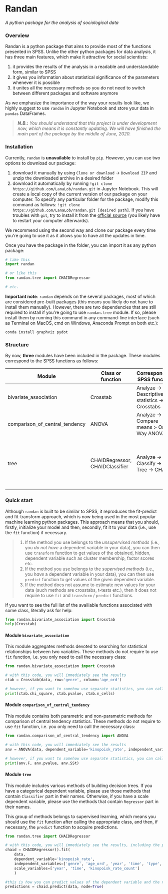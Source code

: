 # Randan
_A python package for the analysis of sociological data_

### Overview
Randan is a python package that aims to provide most of the functions presented in SPSS. Unlike the other python packages for data analysis, it has three main features, which make it attractive for social scientists:
1. it provides the results of the analysis in a readable and understandable form, similar to SPSS
2. it gives you information about statistical significance of the parameters whenever it is possible
3. it unites all the necessary methods so you do not need to switch between different packages and software anymore

As we emphasize the importance of the way your results look like, we highly suggest to use `randan` in Jupyter Notebook and store your data in `pandas` DataFrames.

> _**N.B.:** You should understand that this project is under development now, which means it is constantly updating. We will have finished the main part of the package by the middle of June, 2020._ 

### Installation
Currently, `randan` is **unavailable** to install by `pip`. However, you can use two options to download our package:

1. download it manually by using `Clone or download` -> `Download ZIP` and unzip the downloaded archive in a desired folder
2. download it automatically by running `!git clone https://github.com/LanaLob/randan.git` in Jupyter Notebook. This will create a local copy of the current version of our package on your computer. To specify any particular folder for the package, modify this command as follows: `!git clone https://github.com/LanaLob/randan.git [desired path]`. If you have troubles with `git`, try to install it from the [official source](https://git-scm.com/downloads) (you likely have to restart your computer afterwards).

We recommend using the second way and clone our package every time you're going to use it as it allows you to have all the updates in time.

Once you have the package in the folder, you can import it as any python package:

```python
# like this
import randan

# or like this
from randan.tree import CHAIDRegressor

# etc.
```

**Important note**: `randan` depends on the several packages, most of which are considered pre-built packages (this means you likely do not have to install them manually). However, there are two dependencies that are still required to install if you're going to use `randan.tree` module. If so, please install them by running this command in any command-line interface (such as Terminal on MacOS, cmd on Windows, Anaconda Prompt on both etc.):

```
conda install graphviz pydot
```

### Structure
By now, **three** modules have been included in the package. These modules correspond to the SPSS functions as follows:

| Module | Class or function | Corresponding SPSS function | Description |
|--------|-------------------|-----------------------------|-------------|
| bivariate_association | Crosstab | Analyze -> Descriptive statistics -> Crosstabs | Analysis of contingency tables |
| comparison_of_central_tendency | ANOVA | Analyze -> Compare means > One-Way ANOVA | Analysis of variance |
| tree | CHAIDRegressor, CHAIDClassifier | Analyze -> Classify -> Tree -> CHAID | CHAID decision tree for scale and categorical dependent variables, respectively | 

### Quick start
Although `randan` is built to be similar to SPSS, it reproduces the fit-predict and fit-transform approach, which is now being used in the most popular machine learning python packages. This approach means that you should, firstly, initialize your model and then, secondly, fit it to your data (i.e., use the `fit` function) if necessary. 
> 1. If the method you use belongs to the *unsupervised methods* (i.e., you *do not have* a dependent variable in your data), you can then use `transform` function to get values of the obtained, hidden, dependent variable such as cluster membership, factor scores etc. 
> 2. If the method you use belongs to the *supervised methods* (i.e., you *have* a dependent variable in your data), you can then use `predict` function to get values of the given dependent variable. 
> 3. If the method does not assume to estimate new values for your data (such methods are crosstabs, t-tests etc.), then it does not require to use `fit` and `transform` / `predict` functions. 

If you want to see the full list of the availiable functions associated with some class, literally ask for help:
```python
from randan.bivariate_association import Crosstab
help(Crosstab)
```

#### Module `bivariate_association`
This module aggregates methods devoted to searching for statistical relationships between two variables. These methods do not require to use `fit` function, i.e. you only need to call the necessary class:
```python
from randan.bivariate_association import Crosstab

# with this code, you will immediately see the results
ctab = Crosstab(data, row='genre', column='age_ord')

# however, if you want to somehow use separate statistics, you can call them this way
print(ctab.chi_square, ctab.pvalue, ctab.n_cells)
```

#### Module `comparison_of_central_tendency`
This module contains both parametric and non-parametric methods for comparison of central tendency statistics. These methods do not require to use `fit` function, i.e. you only need to call the necessary class:
```python
from randan.comparison_of_central_tendency import ANOVA

# with this code, you will immediately see the results
anv = ANOVA(data, dependent_variable='kinopoisk_rate', independent_variable='genre')

# however, if you want to somehow use separate statistics, you can call them this way
print(anv.F, anv.pvalue, anv.SSt)
```
#### Module `tree`
This module includes various methods of building decision trees. If you have a categorical dependent variable, please use those methods that contain `Classifier` part in their names. Otherwise, if you have a scale dependent variable, please use the methods that contain `Regressor` part in their names.

This group of methods belongs to supervised learning, which means you should use the `fit` function after calling the appropriate class, and then, if necessary, the `predict` function to acquire predictions.
```python
from randan.tree import CHAIDRegressor

# with this code, you will immediately see the results, including the plot of your tree
chaid = CHAIDRegressor().fit(
    data,
    dependent_variable='kinopoisk_rate',
    independent_variables=['genre', 'age_ord', 'year', 'time', 'type', 'kinopoisk_rate_count'],
    scale_variables=['year', 'time', 'kinopoisk_rate_count']
    )

#this is how you can predict values of the dependent variable and the node membership for the given data 
predictions = chaid.predict(data, node=True)
```
